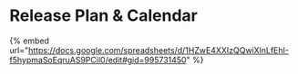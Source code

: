# Release Plan & Calendar

{% embed url="https://docs.google.com/spreadsheets/d/1HZwE4XXIzQQwiXlnLfEhI-f5hypmaSoEqruAS9PCil0/edit#gid=995731450" %}
